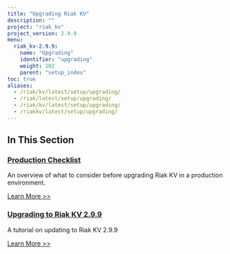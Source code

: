 ```yaml
---
title: "Upgrading Riak KV"
description: ""
project: "riak_kv"
project_version: 2.9.9
menu:
  riak_kv-2.9.9:
    name: "Upgrading"
    identifier: "upgrading"
    weight: 102
    parent: "setup_index"
toc: true
aliases:
  - /riak/kv/latest/setup/upgrading/
  - /riak/latest/setup/upgrading/
  - /riak/kv/latest/setup/upgrading/
  - /riakkv/latest/setup/upgrading/
---
```


[upgrade checklist]: ./checklist
[upgrade version]: ./version
[upgrade cluster]: ./cluster
[upgrade mdc]: ./multi-datacenter
[upgrade search]: ./search

## In This Section

### [Production Checklist][upgrade checklist]

An overview of what to consider before upgrading Riak KV in a production environment.

[Learn More >>][upgrade checklist]

### [Upgrading to Riak KV 2.9.9][upgrade version]

A tutorial on updating to Riak KV 2.9.9

[Learn More >>][upgrade version]




